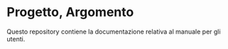 Progetto, Argomento
===================

Questo repository contiene la documentazione relativa al manuale per gli utenti. 
